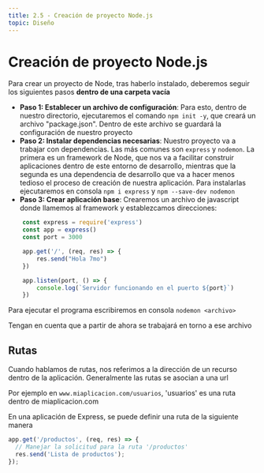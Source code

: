 ```yaml
---
title: 2.5 - Creación de proyecto Node.js
topic: Diseño
---
```


# Creación de proyecto Node.js

Para crear un proyecto de Node, tras haberlo instalado, deberemos seguir los siguientes pasos **dentro de una carpeta vacía**

- **Paso 1: Establecer un archivo de configuración**: Para esto, dentro de nuestro directorio, ejecutaremos el comando ```npm init -y```, que creará un archivo "package.json". Dentro de este archivo se guardará la configuración de nuestro proyecto
- **Paso 2: Instalar dependencias necesarias**: Nuestro proyecto va a trabajar con dependencias. Las más comunes son ```express``` y ```nodemon```. La primera es un framework de Node, que nos va a facilitar construir aplicaciones dentro de este entorno de desarrollo, mientras que la segunda es una dependencia de desarrollo que va a hacer menos tedioso el proceso de creación de nuestra aplicación. Para instalarlas ejecutaremos en consola ```npm i express``` y ```npm --save-dev nodemon``` 
- **Paso 3: Crear aplicación base**: Crearemos un archivo de javascript donde llamemos al framework y establezcamos direcciones: 

```js
    const express = require('express')
    const app = express()
    const port = 3000

    app.get('/', (req, res) => {
        res.send("Hola 7mo")
    })

    app.listen(port, () => {
        console.log(`Servidor funcionando en el puerto ${port}`)
    })
```

Para ejecutar el programa escribiremos en consola ```nodemon <archivo>```

Tengan en cuenta que a partir de ahora se trabajará en torno a ese archivo

## Rutas

Cuando hablamos de rutas, nos referimos a la dirección de un recurso dentro de la aplicación. Generalmente las rutas se asocian a una url

Por ejemplo en ```www.miaplicacion.com/usuarios```, 'usuarios' es una ruta dentro de miaplicacion.com

En una aplicación de Express, se puede definir una ruta de la siguiente manera

```js
app.get('/productos', (req, res) => {
  // Manejar la solicitud para la ruta '/productos'
  res.send('Lista de productos');
});
```